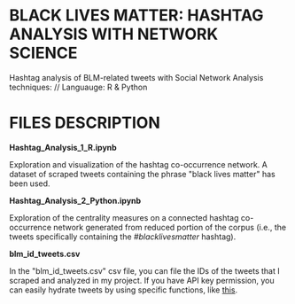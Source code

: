 # BLACK LIVES MATTER: HASHTAG ANALYSIS WITH NETWORK SCIENCE 
Hashtag analysis of BLM-related tweets with Social Network Analysis techniques: // Languauge: R &amp; Python

# FILES DESCRIPTION

**Hashtag_Analysis_1_R.ipynb**

Exploration and visualization of the hashtag co-occurrence network. A dataset of scraped tweets containing the phrase "black lives matter" has been used.

**Hashtag_Analysis_2_Python.ipynb**

Exploration of the centrality measures on a connected hashtag co-occurrence network generated from reduced portion of the corpus (i.e., the tweets specifically containing the *#blacklivesmatter* hashtag).

**blm_id_tweets.csv**

In the "blm_id_tweets.csv" csv file, you can file the IDs of the tweets that I scraped and analyzed in my project. If you have API key permission, you can easily hydrate tweets by using specific functions, like <a href=https://rdrr.io/cran/academictwitteR/man/hydrate_tweets.html>this</A>.

